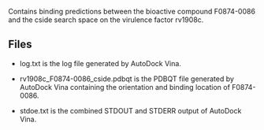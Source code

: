 Contains binding predictions between the bioactive compound F0874-0086 and the cside search space on the virulence factor rv1908c.

## Files

- log.txt is the log file generated by AutoDock Vina.

- rv1908c_F0874-0086_cside.pdbqt is the PDBQT file generated by AutoDock Vina containing the orientation and binding location of F0874-0086.

- stdoe.txt is the combined STDOUT and STDERR output of AutoDock Vina.

